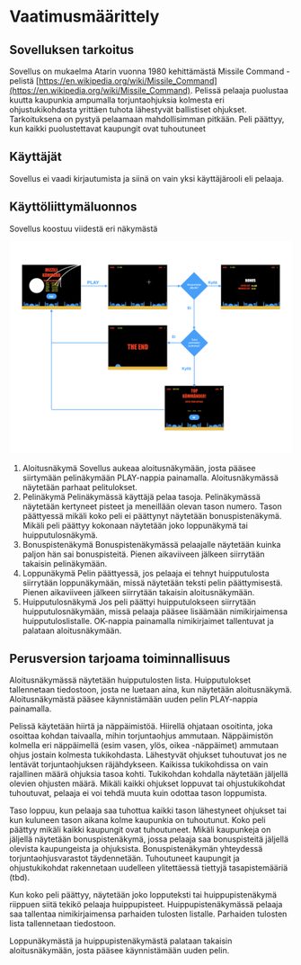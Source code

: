 # Vaatimusmäärittely

## Sovelluksen tarkoitus

Sovellus on mukaelma Atarin vuonna 1980 kehittämästä Missile Command -pelistä [https://en.wikipedia.org/wiki/Missile_Command](https://en.wikipedia.org/wiki/Missile_Command). Pelissä pelaaja puolustaa kuutta kaupunkia ampumalla torjuntaohjuksia kolmesta eri ohjustukikohdasta yrittäen tuhota lähestyvät ballistiset ohjukset. Tarkoituksena on pystyä pelaamaan mahdollisimman pitkään. Peli päättyy, kun kaikki puolustettavat kaupungit ovat tuhoutuneet

## Käyttäjät

Sovellus ei vaadi kirjautumista ja siinä on vain yksi käyttäjärooli eli pelaaja.

## Käyttöliittymäluonnos

Sovellus koostuu viidestä eri näkymästä

![Käyttöliittymäluonnos](https://github.com/majormalfunk/otm-harjoitustyo/blob/master/dokumentaatio/kayttoliittymaluonnos.png)

1. Aloitusnäkymä
   Sovellus aukeaa aloitusnäkymään, josta pääsee siirtymään pelinäkymään PLAY-nappia painamalla. Aloitusnäkymässä näytetään parhaat pelitulokset.  
2. Pelinäkymä
   Pelinäkymässä käyttäjä pelaa tasoja. Pelinäkymässä näytetään kertyneet pisteet ja meneillään olevan tason numero. Tason päättyessä mikäli koko peli ei päättynyt näytetään bonuspistenäkymä. Mikäli peli päättyy kokonaan näytetään joko loppunäkymä tai huipputulosnäkymä.  
3. Bonuspistenäkymä
   Bonuspistenäkymässä pelaajalle näytetään kuinka paljon hän sai bonuspisteitä. Pienen aikaviiveen jälkeen siirrytään takaisin pelinäkymään. 
4. Loppunäkymä
   Pelin päättyessä, jos pelaaja ei tehnyt huipputulosta siirrytään loppunäkymään, missä näytetään teksti pelin päättymisestä. Pienen aikaviiveen jälkeen siirrytään takaisin aloitusnäkymään.  
5. Huipputulosnäkymä
   Jos peli päättyi huipputulokseen siirrytään huipputulosnäkymään, missä pelaaja pääsee lisäämään nimikirjaimensa huipputuloslistalle. OK-nappia painamalla nimikirjaimet tallentuvat ja palataan aloitusnäkymään.  

## Perusversion tarjoama toiminnallisuus

Aloitusnäkymässä näytetään huipputulosten lista. Huipputulokset tallennetaan tiedostoon, josta ne luetaan aina, kun näytetään aloitusnäkymä. Aloitusnäkymästä pääsee käynnistämään uuden pelin PLAY-nappia painamalla.

Pelissä käytetään hiirtä ja näppäimistöä. Hiirellä ohjataan osoitinta, joka osoittaa kohdan taivaalla, mihin torjuntaohjus ammutaan. Näppäimistön kolmella eri näppäimellä (esim vasen, ylös, oikea -näppäimet) ammutaan ohjus jostain kolmesta tukikohdasta. Lähestyvät ohjukset tuhoutuvat jos ne lentävät torjuntaohjuksen räjähdykseen. Kaikissa tukikohdissa on vain rajallinen määrä ohjuksia tasoa kohti. Tukikohdan kohdalla näytetään jäljellä olevien ohjusten määrä. Mikäli kaikki ohjukset loppuvat tai ohjustukikohdat tuhoutuvat, pelaaja ei voi tehdä muuta kuin odottaa tason loppumista.

Taso loppuu, kun pelaaja saa tuhottua kaikki tason lähestyneet ohjukset tai kun kuluneen tason aikana kolme kaupunkia on tuhoutunut. Koko peli päättyy mikäli kaikki kaupungit ovat tuhoutuneet. Mikäli kaupunkeja on jäljellä näytetään bonuspistenäkymä, jossa pelaaja saa bonuspisteitä jäljellä olevista kaupungeista ja ohjuksista. Bonuspistenäkymän yhteydessä torjuntaohjusvarastot täydennetään. Tuhoutuneet kaupungit ja ohjustukikohdat rakennetaan uudelleen ylitettäessä tiettyjä tasapistemääriä (tbd).

Kun koko peli päättyy, näytetään joko lopputeksti tai huippupistenäkymä riippuen siitä tekikö pelaaja huippupisteet. Huippupistenäkymässä pelaaja saa tallentaa nimikirjaimensa parhaiden tulosten listalle. Parhaiden tulosten lista tallennetaan tiedostoon.

Loppunäkymästä ja huippupistenäkymästä palataan takaisin aloitusnäkymään, josta pääsee käynnistämään uuden pelin.
